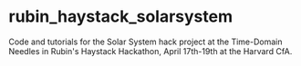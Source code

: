 # rubin_haystack_solarsystem
Code and tutorials for the Solar System hack project at the Time-Domain Needles in Rubin's Haystack Hackathon, April 17th-19th at the Harvard CfA. 
